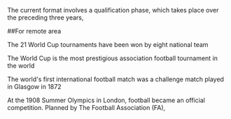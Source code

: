 The current format involves a qualification phase, which takes place over the preceding three years,

##For remote area

The 21 World Cup tournaments have been won by eight national team


The World Cup is the most prestigious association football tournament in the world


The world's first international football match was a challenge match played in Glasgow in 1872


At the 1908 Summer Olympics in London, football became an official competition. Planned by The Football Association (FA),
